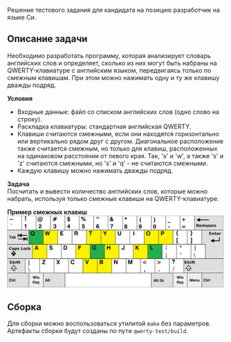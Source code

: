 Решение тестового задания для кандидата на позицию разработчик на языке Си.

Описание задачи
---
Необходимо разработать программу, которая анализирует словарь
английских слов и определяет, сколько из них могут быть набраны на
QWERTY-клавиатуре с английским языком, передвигаясь только по смежным
клавишам. При этом можно нажимать одну и ту же клавишу дважды подряд.  

**Условия**  
 - Входные данные: файл со списком английских слов (одно слово на строку).
 - Раскладка клавиатуры: стандартная английская QWERTY.
 - Клавиши считаются смежными, если они находятся горизонтально или
 вертикально рядом друг с другом. Диагональное расположение также считается
 смежным, но только для клавиш, расположенных на одинаковом расстоянии от
 левого края. Так, 's' и 'w', а также 's' и 'z' считаются смежными, но 's'
 и 'q' - не считаются смежными.
 - Каждую клавишу можно нажимать дважды подряд.

**Задача**  
Посчитать и вывести количество английских слов, которые можно
набрать, используя только смежные клавиши на QWERTY-клавиатуре.

**Пример смежных клавиш**  
<img src="example/example.png" alt="qwerty-example" width="500"/>  

Сборка
---
Для сборки можно воспользоваться утилитой `make` без параметров. Артефакты
сборки будут созданы по пути `qwerty-test/build`.
